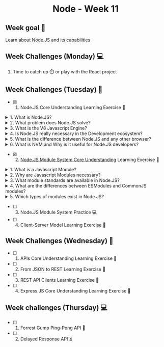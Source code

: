 <h1 align="center">Node - Week 11</h1>

## Week goal 🏁

<p>Learn about Node.JS and its capabilities</p>

## Week Challenges (Monday) 💻

1. Time to catch up ⏱️ or play with the React project

## Week Challenges (Tuesday) 🐣

- [x] 1. Node.JS Core Understanding Learning Exercise 🧠

<details> 
<summary>1. What is Node.JS?</summary>

 Node.js is an open source, cross-platform runtime environment used to run web applications outside of the browser.

It is used for server-side programming, and primarily deployed for non-blocking, event-driven servers, such as traditional web sites and back-end API services.
</details>

<details> 
<summary>2. What problem does Node.JS solve?</summary>

Node.js is an excellent solution for developing microservices and creating easy-to-use APIs to connect them. In particular, the Node.js repository features Express and Koa frameworks, which make it easy to mount several server instances for each microservice and design routing addresses for them.
</details> 

<details>
<summary>3. What is the V8 Javascript Engine?</summary>

Chrome V8 is an engine that runs JavaScript code. JavaScript was initially written so that it could be executed by web browsers. Chrome V8, or simply V8, can run JavaScript code both inside and outside of a browser.
</details>

<details>
<summary>4. Is Node.JS really necessary in the Development ecosystem?</summary>

Node.js if necessary in our development ecosystem. There are cases in which we need to do many things at the same time and especially many operations at the same time such as databases, file access, etc.

Some advantages when developing with node.js we have:

- It is especially good for realtime applications, which need to maintain a persistent connection between the browser and the server.

- The compilation of Node.js is done at runtime, Just In Time (JIT), this brings with it a greater optimization of the functions that are called the most times.

- We can easily expand our code by adding modules thanks to the Node Package Manager (NPM).

- High performance in projects where we need execution in real time.

- In startups or small teams we can make front-end, back-end and even a mobile application with the same language.
</details>

<details>

<summary>5. What is the difference between Node.JS and any other browser?</summary>

Both the browser and Node.js use JavaScript as their programming language.

It should be noted that building an app that runs in a browser is completely different than building a Node.js app.

Although they both use Javascript as their development language, we can see some key differences that make their software development experiences very different.

Node.js applications bring with them a great advantage: the comfort of programming everything, frontend and backend, in the same language, since learning a new programming language in depth and completely is somewhat complicated.

Between Node.js and the browser, what changes is the ecosystem.

- In the browser, most of the time what we are doing is interacting with the DOM or other APIs of the web platform such as cookies.

- With Node.js it's server side, we don't have DOM, we don't need cookies. Cookies are primarily implemented to track users or save user information. We are on the server side, with direct access to the database or storage resources.

- In Node.js we control the environment. Unless we're building an open source application that anyone can deploy anywhere.

- Compared to the browser environment, where you don't have the luxury of choosing which browser your visitors will use, it's very convenient.

- Node.js supports the CommonJS and ES module systems, while in the browser we're starting to see the ES Modules standard being implemented.
</details>

<details>
<summary>6. What is NVM and Why is it useful for Node.JS developers?</summary>

Using nvm (Node.js Version Manager) makes it easier to install and manage multiple versions of Node.js on a single local environment.

NVM allows users to:

- Locally download any of the remote Long Term Support (LTS) versions of Node.js with a simple command.

- Easily switch between multiple versions of Node.js, right from the command line.

- Set up aliases to switch between different downloaded versions of Node.js with ease.
</details>

- [x] 2. [Node.JS Module System Core Understanding](./exercises/e00/NODE-MS.md) Learning Exercise 🧠

<details>
<summary>1. What is a Javascript Module?</summary>
Module is a file that contains code to perform a specific task. A module may contain variables, functions, classes etc. 

Considerations:

- Should be independent, specialized, and reusable.

- In JavaScript, we use the `import` and `export` keywords to share and receive functionality respectively across different modules.

- The ``default` keyword is used to specify a function, object, variable, or class that we want to be a first-choice import.
</details>

<details>
<summary>2. Why are Javascript Modules necessary?</summary>

They are necessary to better organize and structure our code base, we can also use them to break large programs into smaller, more manageable and more independent pieces of code that carry out one or more related tasks.
</details>

<details>
<summary>3. What module standards are available in Node.JS?</summary>

Node.js implements the CommonJS module standard, also supports the ECMAScript module standard used by browsers and other JavaScript runtimes.
</details>

<details>
<summary>4. What are the differences between ESModules and CommonJS modules?</summary>

`File extensions:`

In all of our ES module imports we explicitly add the file extension to all file imports (it's required for ES modules). NodeJS distinguishes between CommonJS modules and ES modules through the file extension. By default, files with the `.js`extension will be treated as CommonJS modules, while files with the `.mjs` extension will be treated as ES modules.

ES Modules can import CommonJS modules, but CommonJS modules cannot import ES modules. You can't import `.mjs` files from `.js` files. This is due to the different nature of the two systems.

`Dynamic vs Static`

The two module systems differ in the way imports and exports are handled.

CommonJS imports are resolved dynamically at runtime. The `require()` function is simply executed at the moment our code is executed.

With ES modules, imports are static, meaning they are executed at parse time. The advantage of this is that bugs can be caught in advance and development tools can better help us write valid code.
</details>

<details>
<summary>5. Which types of modules exist in Node.JS?</summary>

Node.js includes three types of modules:

`Core Modules:` Built-in modules of node.js that are part of nodejs and come with the Node.js installation process.

`Local Modules:`These are modules that we wrote ourselves, are part of our actual code base, and are checked into version control. Local modules are how to reuse code in our project..

`Third Party Modules:`Modules that are available online and are installed using the npm. Examples of third party modules are express, mongoose.

</details>



- [ ] 3. Node.JS Module System Practice 💻

- [ ] 4. Client-Server Model Learning Exercise 🧠

## Week Challenges (Wednesday) 🐤

- [ ] 1. APIs Core Understanding Learning Exercise 🧠
- [ ] 2. From JSON to REST Learning Exercise 🧠
- [ ] 3. REST API Clients Learning Exercise 🧠
- [ ] 4. Express.JS Core Understanding Learning Exercise 🧠

## Week challenges (Thursday) 💻

- [ ] 1. Forrest Gump Ping-Pong API 🏓
- [ ] 2. Delayed Response API ⏳
